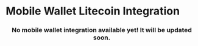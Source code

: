 # Mobile Wallet Litecoin Integration

<h3 align="center">
  No mobile wallet integration available yet! It will be updated soon.
</h3>
